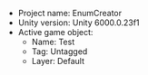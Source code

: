 <!-- UNITY CODE ASSIST INSTRUCTIONS START -->
- Project name: EnumCreator
- Unity version: Unity 6000.0.23f1
- Active game object:
  - Name: Test
  - Tag: Untagged
  - Layer: Default
<!-- UNITY CODE ASSIST INSTRUCTIONS END -->